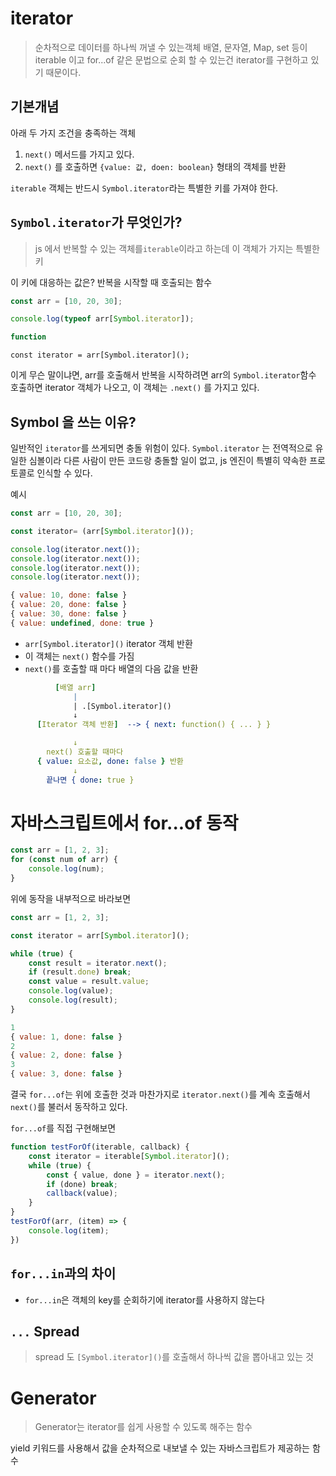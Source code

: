 # iterator
> 순차적으로 데이터를 하나씩 꺼낼 수 있는객체
> 배열, 문자열, Map, set 등이 iterable 이고
> for...of 같은 문법으로 순회 할 수 있는건 iterator를 구현하고 있기 때문이다.

## 기본개념
아래 두 가지 조건을 충족하는 객체
1. `next()` 메서드를 가지고 있다.
2. `next()`
를 호출하면 `{value: 값, doen: boolean}` 형태의 객체를 반환

`iterable` 객체는 반드시 `Symbol.iterator`라는 특별한 키를 가져야 한다.

## `Symbol.iterator`가 무엇인가?
> js 에서 반복할 수 있는 객체를`iterable`이라고 하는데 이 객체가 가지는 특별한 키

이 키에 대응하는 값은?
반복을 시작할 때 호출되는 함수

```js
const arr = [10, 20, 30];

console.log(typeof arr[Symbol.iterator]);

function
```

`const iterator = arr[Symbol.iterator]();`

이게 무슨 말이냐면, arr를 호출해서 반복을 시작하려면 arr의 `Symbol.iterator`함수 호출하면 iterator 객체가 나오고, 이 객체는 `.next()` 를 가지고 있다.

## Symbol 을 쓰는 이유?
일반적인 `iterator`를 쓰게되면 충돌 위험이 있다.
`Symbol.iterator` 는 전역적으로 유일한 심볼이라 다른 사람이 만든 코드랑 충돌할 일이 없고, js 엔진이 특별히 약속한 프로토콜로 인식할 수 있다.

예시
```js
const arr = [10, 20, 30];

const iterator= (arr[Symbol.iterator]());

console.log(iterator.next());
console.log(iterator.next());
console.log(iterator.next());
console.log(iterator.next());

{ value: 10, done: false }
{ value: 20, done: false }
{ value: 30, done: false }
{ value: undefined, done: true }
```
- `arr[Symbol.iterator]()` iterator 객체 반환
- 이 객체는 `next()` 함수를 가짐
- `next()`를 호출할 때 마다 배열의 다음 값을 반환

```yaml
          [배열 arr]
              |
              | .[Symbol.iterator]()
              ↓
      [Iterator 객체 반환]  --> { next: function() { ... } }

              ↓
        next() 호출할 때마다
      { value: 요소값, done: false } 반환
              ↓
        끝나면 { done: true }
```

# 자바스크립트에서 for...of 동작
```js
const arr = [1, 2, 3];
for (const num of arr) {
    console.log(num);
}
```

위에 동작을 내부적으로 바라보면
```js
const arr = [1, 2, 3];

const iterator = arr[Symbol.iterator]();

while (true) {
    const result = iterator.next();
    if (result.done) break;
    const value = result.value;
    console.log(value);
    console.log(result);
}

1
{ value: 1, done: false }
2
{ value: 2, done: false }
3
{ value: 3, done: false }
```

결국 `for...of`는 위에 호출한 것과 마찬가지로 `iterator.next()`를 계속 호출해서 `next()`를 불러서 동작하고 있다.

`for...of`를 직접 구현해보면
```js
function testForOf(iterable, callback) {
    const iterator = iterable[Symbol.iterator]();
    while (true) {
        const { value, done } = iterator.next();
        if (done) break;
        callback(value);
    }
}
testForOf(arr, (item) => {
    console.log(item);
})
```

## `for...in`과의 차이
- `for...in`은 객체의 key를 순회하기에 iterator를 사용하지 않는다
## `...` Spread 
> spread 도 `[Symbol.iterator]()`를 호출해서 하나씩 값을 뽑아내고 있는 것


# Generator
> Generator는 iterator를 쉽게 사용할 수 있도록 해주는 함수

yield 키워드를 사용해서 값을 순차적으로 내보낼 수 있는 자바스크립트가 제공하는 함수

